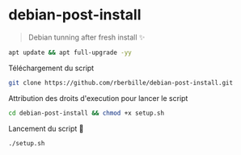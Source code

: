 # debian-post-install
> Debian tunning after fresh install :sparkles:
```bash
apt update && apt full-upgrade -yy
```
Téléchargement du script
```bash
git clone https://github.com/rberbille/debian-post-install.git
```
Attribution des droits d'execution pour lancer le script
```bash
cd debian-post-install && chmod +x setup.sh
```
Lancement du script :rocket:
```bash
./setup.sh
```
